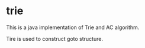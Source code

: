 trie
====

This is a java implementation of Trie and AC algorithm.

Tire is used to construct goto structure.


